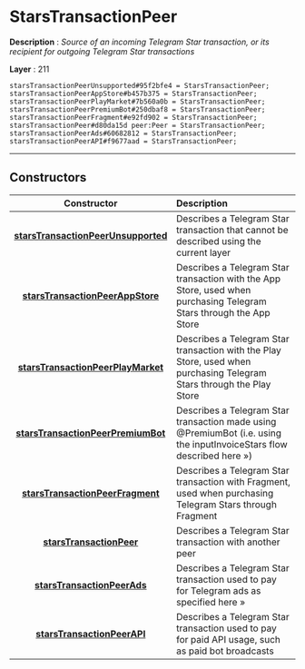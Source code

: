 # StarsTransactionPeer

**Description** : *Source of an incoming Telegram Star transaction, or its recipient for outgoing Telegram Star transactions*

**Layer** : 211

```tl
starsTransactionPeerUnsupported#95f2bfe4 = StarsTransactionPeer;
starsTransactionPeerAppStore#b457b375 = StarsTransactionPeer;
starsTransactionPeerPlayMarket#7b560a0b = StarsTransactionPeer;
starsTransactionPeerPremiumBot#250dbaf8 = StarsTransactionPeer;
starsTransactionPeerFragment#e92fd902 = StarsTransactionPeer;
starsTransactionPeer#d80da15d peer:Peer = StarsTransactionPeer;
starsTransactionPeerAds#60682812 = StarsTransactionPeer;
starsTransactionPeerAPI#f9677aad = StarsTransactionPeer;
```

---

## Constructors

| Constructor | Description |
| :---: | :--- |
| [**starsTransactionPeerUnsupported**](constructor/starsTransactionPeerUnsupported) | Describes a Telegram Star transaction that cannot be described using the current layer |
| [**starsTransactionPeerAppStore**](constructor/starsTransactionPeerAppStore) | Describes a Telegram Star transaction with the App Store, used when purchasing Telegram Stars through the App Store |
| [**starsTransactionPeerPlayMarket**](constructor/starsTransactionPeerPlayMarket) | Describes a Telegram Star transaction with the Play Store, used when purchasing Telegram Stars through the Play Store |
| [**starsTransactionPeerPremiumBot**](constructor/starsTransactionPeerPremiumBot) | Describes a Telegram Star transaction made using @PremiumBot (i.e. using the inputInvoiceStars flow described here ») |
| [**starsTransactionPeerFragment**](constructor/starsTransactionPeerFragment) | Describes a Telegram Star transaction with Fragment, used when purchasing Telegram Stars through Fragment |
| [**starsTransactionPeer**](constructor/starsTransactionPeer) | Describes a Telegram Star transaction with another peer |
| [**starsTransactionPeerAds**](constructor/starsTransactionPeerAds) | Describes a Telegram Star transaction used to pay for Telegram ads as specified here » |
| [**starsTransactionPeerAPI**](constructor/starsTransactionPeerAPI) | Describes a Telegram Star transaction used to pay for paid API usage, such as paid bot broadcasts |
